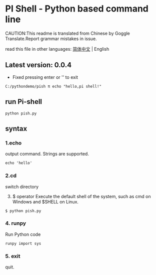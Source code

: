 # PI Shell - Python based command line
CAUTION:This readme is translated from Chinese by Goggle Translate.Report grammar mistakes in issue.

read this file in other languages: [简体中文](/README.md) | English

## Latest version: 0.0.4
  * Fixed pressing enter or '\' to exit
```
C:/pythondemo/pish π echo "hello,pi shell!"
```
## run Pi-shell
```shell
python pish.py
```
## syntax
### 1.echo
output command. Strings are supported.
```
echo 'hello'
```
### 2.cd
switch directory

3. $ operator
Execute the default shell of the system, such as cmd on Windows and $SHELL on Linux.
```
$ python pish.py
```
### 4. runpy
Run Python code
```
runpy import sys
```
### 5. exit
quit.